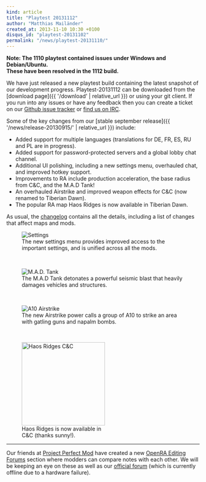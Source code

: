 ```yaml
---
kind: article
title: "Playtest 20131112"
author: "Matthias Mailänder"
created_at: 2013-11-10 10:30 +0100
disqus_id: "playtest-20131102"
permalink: "/news/playtest-20131110/"
---
```


**Note: The 1110 playtest contained issues under Windows and Debian/Ubuntu.**<br />
**These have been resolved in the 1112 build.**

We have just released a new playtest build containing the latest snapshot of our development progress.
Playtest-20131112 can be downloaded from the [download page]({{ '/download' | relative_url }}) or using your git client.
If you run into any issues or have any feedback then you can create a ticket on our [Github issue tracker](https://bugs.openra.net) or [find us on IRC](https://webchat.freenode.net/?channels=openra).

Some of the key changes from our [stable september release]({{ '/news/release-20130915/' | relative_url }}) include:

   - Added support for multiple languages (translations for DE, FR, ES, RU and PL are in progress).
   - Added support for password-protected servers and a global lobby chat channel.
   - Additional UI polishing, including a new settings menu, overhauled chat, and improved hotkey support.
   - Improvements to RA include production acceleration, the base radius from C&C, and the M.A.D Tank!
   - An overhauled Airstrike and improved weapon effects for C&C (now renamed to Tiberian Dawn).
   - The popular RA map Haos Ridges is now available in Tiberian Dawn.

As usual, the [changelog](https://github.com/OpenRA/OpenRA/blob/playtest-20131112/CHANGELOG) contains all the details, including a list of changes that affect maps and mods.

<figure>
  <img src="{{ '/images/news/20131102-settings.png' | relative_url }}" loading="lazy" alt="Settings" />
  <figcaption>The new settings menu provides improved access to the important settings, and is unified across all the mods.</figcaption>
</figure>
<br />
<figure>
  <img src="{{ '/images/news/20131102-qtnk.png' | relative_url }}" loading="lazy" alt="M.A.D. Tank" />
  <figcaption>The M.A.D Tank detonates a powerful seismic blast that heavily damages vehicles and structures.</figcaption>
</figure>
<br />
<figure>
  <img src="{{ '/images/news/20131102-a10-strike.png' | relative_url }}" loading="lazy" alt="A10 Airstrike" />
  <figcaption>The new Airstrike power calls a group of A10 to strike an area with gatling guns and napalm bombs.</figcaption>
</figure>
<br />
<figure style="max-width: 223px">
  <img src="{{ '/images/news/20131102-haos-ridges-cnc.png' | relative_url }}" width="217" loading="lazy" alt="Haos Ridges C&C" />
  <figcaption>Haos Ridges is now available in C&C (thanks sunny!).</figcaption>
</figure>

<hr />

Our friends at [Project Perfect Mod](https://www.ppmsite.com/) have created a new [OpenRA Editing Forums](https://www.ppmsite.com/forum/index.php?f=929) section where modders can compare notes with each other.
We will be keeping an eye on these as well as our [official forum](https://forum.openra.net/) (which is currently offline due to a hardware failure).
